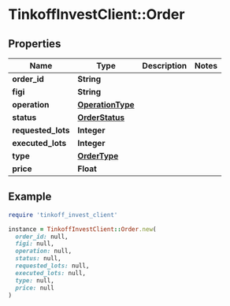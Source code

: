 # TinkoffInvestClient::Order

## Properties

| Name | Type | Description | Notes |
| ---- | ---- | ----------- | ----- |
| **order_id** | **String** |  |  |
| **figi** | **String** |  |  |
| **operation** | [**OperationType**](OperationType.md) |  |  |
| **status** | [**OrderStatus**](OrderStatus.md) |  |  |
| **requested_lots** | **Integer** |  |  |
| **executed_lots** | **Integer** |  |  |
| **type** | [**OrderType**](OrderType.md) |  |  |
| **price** | **Float** |  |  |

## Example

```ruby
require 'tinkoff_invest_client'

instance = TinkoffInvestClient::Order.new(
  order_id: null,
  figi: null,
  operation: null,
  status: null,
  requested_lots: null,
  executed_lots: null,
  type: null,
  price: null
)
```

